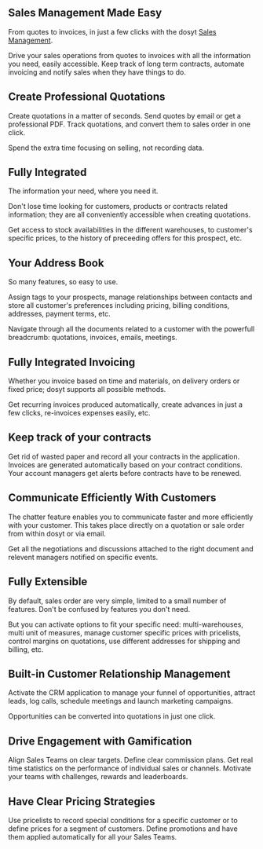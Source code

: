 Sales Management Made Easy
--------------------------

From quotes to invoices, in just a few clicks with the dosyt <a href="https://www.dosyt.com/page/crm">Sales Management</a>.

Drive your sales operations from quotes to invoices with all the information
you need, easily accessible. Keep track of long term contracts, automate
invoicing and notify sales when they have things to do.

Create Professional Quotations
------------------------------

Create quotations in a matter of seconds. Send quotes by email or get a
professional PDF. Track quotations, and convert them to sales order in one
click.

Spend the extra time focusing on selling, not recording data.

Fully Integrated
----------------

The information your need, where you need it.

Don't lose time looking for customers, products or contracts related
information; they are all conveniently accessible when creating quotations.

Get access to stock availabilities in the different warehouses, to customer's
specific prices, to the history of preceeding offers for this prospect, etc.


Your Address Book
-----------------

So many features, so easy to use.

Assign tags to your prospects, manage
relationships between contacts and store all customer's preferences including
pricing, billing conditions, addresses, payment terms, etc.

Navigate through all the documents related to a customer with the powerfull
breadcrumb: quotations, invoices, emails, meetings.

Fully Integrated Invoicing
--------------------------

Whether you invoice based on time and materials, on delivery orders or fixed
price; dosyt supports all possible methods.

Get recurring invoices produced automatically, create advances in just a few
clicks, re-invoices expenses easily, etc.

Keep track of your contracts
----------------------------

Get rid of wasted paper and record all your contracts in the application.
Invoices are generated automatically based on your contract conditions. Your
account managers get alerts before contracts have to be renewed.

Communicate Efficiently With Customers
--------------------------------------

The chatter feature enables you to communicate faster and more efficiently with
your customer. This takes place directly on a quotation or sale order from
within dosyt or via email.

Get all the negotiations and discussions attached to the right document and
relevent managers notified on specific events.

Fully Extensible
----------------

By default, sales order are very simple, limited to a small number of features.
Don't be confused by features you don't need.

But you can activate options to fit your specific need: multi-warehouses, multi
unit of measures, manage customer specific prices with pricelists, control
margins on quotations, use different addresses for shipping and billing, etc.

Built-in Customer Relationship Management
-----------------------------------------

Activate the CRM application to manage your funnel of opportunities, attract
leads, log calls, schedule meetings and launch marketing campaigns.

Opportunities can be converted into quotations in just one click.

Drive Engagement with Gamification
----------------------------------

Align Sales Teams on clear targets. Define clear commission plans. Get real
time statistics on the performance of individual sales or channels. Motivate your
teams with challenges, rewards and leaderboards.

Have Clear Pricing Strategies
-----------------------------

Use pricelists to record special conditions for a specific customer or to
define prices for a segment of customers. Define promotions and have them
applied automatically for all your Sales Teams.

